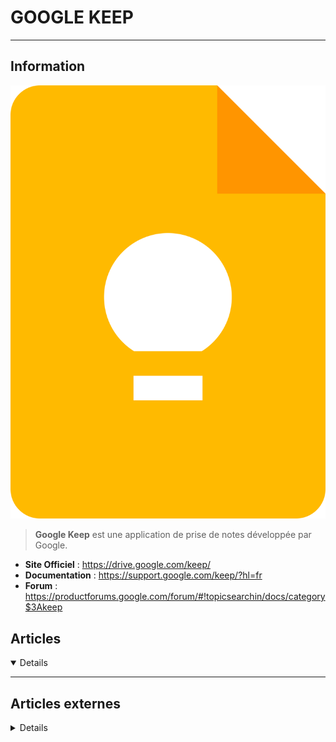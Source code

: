 # GOOGLE KEEP
---

## <i class="fa-solid fa-hashtag"></i> Information

![Logo](../../_media/apps/google_keep/google_keep_logo.png ':size=250 :no-zoom')


> <i class="fa-solid fa-quote-left"></i> **Google Keep** est une application de prise de notes développée par Google. <i class="fa-solid fa-quote-left fa-rotate-180"></i>


- <i class="fa-solid fa-globe"></i> **Site Officiel** : https://drive.google.com/keep/
- <i class="fa-solid fa-book"></i> **Documentation** : https://support.google.com/keep/?hl=fr
- <i class="fas fa-comments"></i> **Forum** : https://productforums.google.com/forum/#!topicsearchin/docs/category$3Akeep



## <i class="fa-regular fa-newspaper"></i> Articles

<details open>

</details>

---

## <i class="fa-solid fa-glasses"></i> Articles externes

<details>

- [Google Keep: Control Your Notes With These Keyboard Shortcuts](https://www.makeuseof.com/google-keep-keyboard-shortcuts/)
- [5 Ways to Make a Better To-Do List With Google Keep](https://www.makeuseof.com/ways-make-better-to-do-list-google-keep/)

</details>
